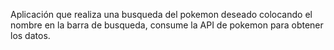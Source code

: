 Aplicación que realiza una busqueda del pokemon deseado colocando el nombre en la barra de busqueda, consume la API de pokemon para obtener los datos.